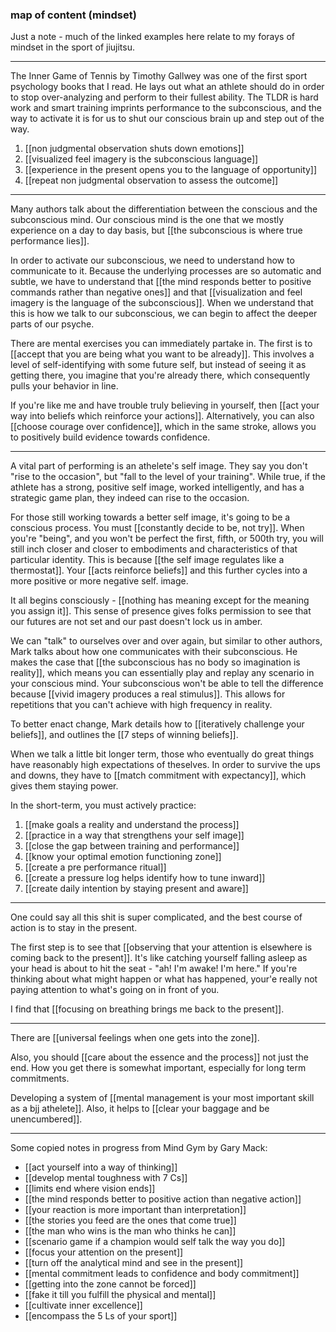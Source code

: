 ### map of content (mindset)

Just a note - much of the linked examples here relate to my forays of mindset in the sport of jiujitsu.

---

The Inner Game of Tennis by Timothy Gallwey was one of the first sport psychology books that I read. He lays out what an athlete should do in order to stop over-analyzing and perform to their fullest ability. The TLDR is hard work and smart training imprints performance to the subconscious, and the way to activate it is for us to shut our conscious brain up and step out of the way. 

1. [[non judgmental observation shuts down emotions]]
2. [[visualized feel imagery is the subconscious language]]
3. [[experience in the present opens you to the language of opportunity]]
4. [[repeat non judgmental observation to assess the outcome]]

---

Many authors talk about the differentiation between the conscious and the subconscious mind. Our conscious mind is the one that we mostly experience on a day to day basis, but [[the subconscious is where true performance lies]].

In order to activate our subconscious, we need to understand how to communicate to it. Because the underlying processes are so automatic and subtle, we have to understand that [[the mind responds better to positive commands rather than negative ones]] and that [[visualization and feel imagery is the language of the subconscious]]. When we understand that this is how we talk to our subconscious, we can begin to affect the deeper parts of our psyche. 

There are mental exercises you can immediately partake in. The first is to [[accept that you are being what you want to be already]]. This involves a level of self-identifying with some future self, but instead of seeing it as getting there, you imagine that you're already there, which consequently pulls your behavior in line.

If you're like me and have trouble truly believing in yourself, then [[act your way into beliefs which reinforce your actions]]. Alternatively, you can also [[choose courage over confidence]], which in the same stroke, allows you to positively build evidence towards confidence.

---

A vital part of performing is an athelete's self image. They say you don't "rise to the occasion", but "fall to the level of your training". While true, if the athlete has a strong, positive self image, worked intelligently, and has a strategic game plan, they indeed can rise to the occasion. 

For those still working towards a better self image, it's going to be a conscious process. You must [[constantly decide to be, not try]]. When you're "being", and you won't be perfect the first, fifth, or 500th try, you will still inch closer and closer to embodiments and characteristics of that particular identity. This is because [[the self image regulates like a thermostat]]. Your [[acts reinforce beliefs]] and this further cycles into a more positive or more negative self. image.

It all begins consciously - [[nothing has meaning except for the meaning you assign it]]. This sense of presence gives folks permission to see that our futures are not set and our past doesn't lock us in amber.

We can "talk" to ourselves over and over again, but similar to other authors, Mark talks about how one communicates with their subconscious. He makes the case that [[the subconscious has no body so imagination is reality]], which means you can essentially play and replay any scenario in your conscious mind. Your subconscious won't be able to tell the difference because [[vivid imagery produces a real stimulus]]. This allows for repetitions that you can't achieve with high frequency in reality.

To better enact change, Mark details how to [[iteratively challenge your beliefs]], and outlines the [[7 steps of winning beliefs]].

When we talk a little bit longer term, those who eventually do great things have reasonably high expectations of theselves. In order to survive the ups and downs, they have to [[match commitment with expectancy]], which gives them staying power.

In the short-term, you must actively practice:

1. [[make goals a reality and understand the process]]
2. [[practice in a way that strengthens your self image]]
3. [[close the gap between training and performance]]
4. [[know your optimal emotion functioning zone]]
5. [[create a pre performance ritual]]
6. [[create a pressure log helps identify how to tune inward]]
7. [[create daily intention by staying present and aware]]

---

One could say all this shit is super complicated, and the best course of action is to stay in the present. 

The first step is to see that [[observing that your attention is elsewhere is coming back to the present]]. It's like catching yourself falling asleep as your head is about to hit the seat - "ah! I'm awake! I'm here." If you're thinking about what might happen or what has happened, your'e really not paying attention to what's going on in front of you.

I find that [[focusing on breathing brings me back to the present]].

---

There are [[universal feelings when one gets into the zone]].

Also, you should [[care about the essence and the process]] not just the end. How you get there is somewhat important, especially for long term commitments.

Developing a system of [[mental management is your most important skill as a bjj athelete]]. Also, it helps to [[clear your baggage and be unencumbered]].

---

Some copied notes in progress from Mind Gym by Gary Mack:

* [[act yourself into a way of thinking]]
* [[develop mental toughness with 7 Cs]]
* [[limits end where vision ends]]
* [[the mind responds better to positive action than negative action]]
* [[your reaction is more important than interpretation]]
* [[the stories you feed are the ones that come true]]
* [[the man who wins is the man who thinks he can]]
* [[scenario game if a champion would self talk the way you do]]
* [[focus your attention on the present]]
* [[turn off the analytical mind and see in the present]]
* [[mental commitment leads to confidence and body commitment]]
* [[getting into the zone cannot be forced]]
* [[fake it till you fulfill the physical and mental]]
* [[cultivate inner excellence]]
* [[encompass the 5 Ls of your sport]]